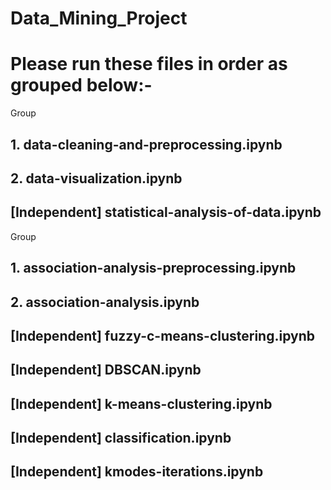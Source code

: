 # Data_Mining_Project

# Please run these files in order as grouped below:- 

Group
## 1. data-cleaning-and-preprocessing.ipynb
## 2. data-visualization.ipynb

## [Independent] statistical-analysis-of-data.ipynb

Group
## 1. association-analysis-preprocessing.ipynb
## 2. association-analysis.ipynb

## [Independent] fuzzy-c-means-clustering.ipynb

## [Independent] DBSCAN.ipynb

## [Independent] k-means-clustering.ipynb

## [Independent] classification.ipynb
## [Independent] kmodes-iterations.ipynb 
